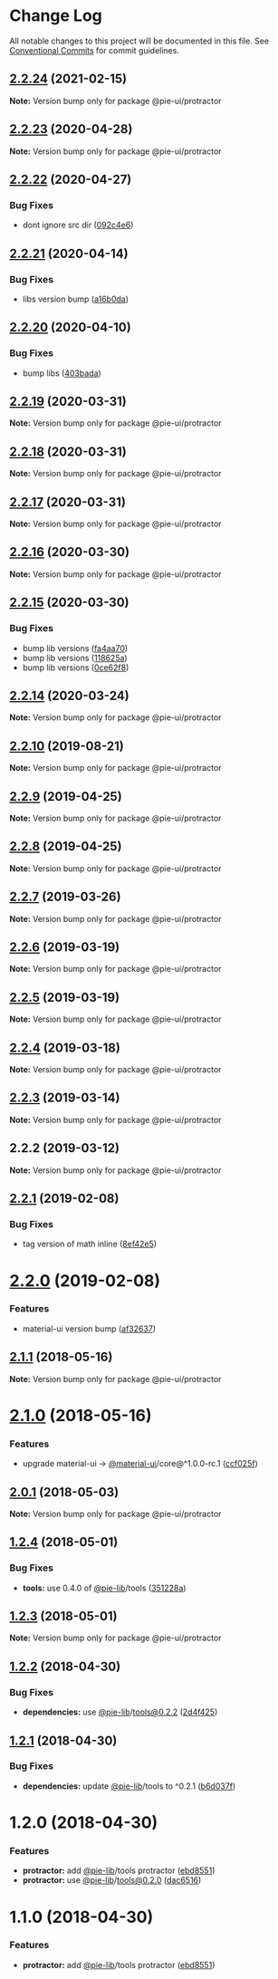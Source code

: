 # Change Log

All notable changes to this project will be documented in this file.
See [Conventional Commits](https://conventionalcommits.org) for commit guidelines.

## [2.2.24](https://github.com/pie-framework/pie-ui/compare/@pie-ui/protractor@2.2.23...@pie-ui/protractor@2.2.24) (2021-02-15)

**Note:** Version bump only for package @pie-ui/protractor





## [2.2.23](https://github.com/pie-framework/pie-ui/compare/@pie-ui/protractor@2.2.22...@pie-ui/protractor@2.2.23) (2020-04-28)

**Note:** Version bump only for package @pie-ui/protractor





## [2.2.22](https://github.com/pie-framework/pie-ui/compare/@pie-ui/protractor@2.2.21...@pie-ui/protractor@2.2.22) (2020-04-27)


### Bug Fixes

* dont ignore src dir ([092c4e6](https://github.com/pie-framework/pie-ui/commit/092c4e6))





## [2.2.21](https://github.com/pie-framework/pie-ui/compare/@pie-ui/protractor@2.2.20...@pie-ui/protractor@2.2.21) (2020-04-14)


### Bug Fixes

* libs version bump ([a16b0da](https://github.com/pie-framework/pie-ui/commit/a16b0da))





## [2.2.20](https://github.com/pie-framework/pie-ui/compare/@pie-ui/protractor@2.2.19...@pie-ui/protractor@2.2.20) (2020-04-10)


### Bug Fixes

* bump libs ([403bada](https://github.com/pie-framework/pie-ui/commit/403bada))





## [2.2.19](https://github.com/pie-framework/pie-ui/compare/@pie-ui/protractor@2.2.18...@pie-ui/protractor@2.2.19) (2020-03-31)

**Note:** Version bump only for package @pie-ui/protractor





## [2.2.18](https://github.com/pie-framework/pie-ui/compare/@pie-ui/protractor@2.2.17...@pie-ui/protractor@2.2.18) (2020-03-31)

**Note:** Version bump only for package @pie-ui/protractor





## [2.2.17](https://github.com/pie-framework/pie-ui/compare/@pie-ui/protractor@2.2.16...@pie-ui/protractor@2.2.17) (2020-03-31)

**Note:** Version bump only for package @pie-ui/protractor





## [2.2.16](https://github.com/pie-framework/pie-ui/compare/@pie-ui/protractor@2.2.15...@pie-ui/protractor@2.2.16) (2020-03-30)

**Note:** Version bump only for package @pie-ui/protractor





## [2.2.15](https://github.com/pie-framework/pie-ui/compare/@pie-ui/protractor@2.2.14...@pie-ui/protractor@2.2.15) (2020-03-30)


### Bug Fixes

* bump lib versions ([fa4aa70](https://github.com/pie-framework/pie-ui/commit/fa4aa70))
* bump lib versions ([118625a](https://github.com/pie-framework/pie-ui/commit/118625a))
* bump lib versions ([0ce62f8](https://github.com/pie-framework/pie-ui/commit/0ce62f8))





## [2.2.14](https://github.com/pie-framework/pie-ui/compare/@pie-ui/protractor@2.2.12...@pie-ui/protractor@2.2.14) (2020-03-24)

**Note:** Version bump only for package @pie-ui/protractor





## [2.2.10](https://github.com/pie-framework/pie-ui/compare/@pie-ui/protractor@2.2.9...@pie-ui/protractor@2.2.10) (2019-08-21)

**Note:** Version bump only for package @pie-ui/protractor





## [2.2.9](https://github.com/pie-framework/pie-ui/compare/@pie-ui/protractor@2.2.8...@pie-ui/protractor@2.2.9) (2019-04-25)

**Note:** Version bump only for package @pie-ui/protractor





## [2.2.8](https://github.com/pie-framework/pie-ui/compare/@pie-ui/protractor@2.2.7...@pie-ui/protractor@2.2.8) (2019-04-25)

**Note:** Version bump only for package @pie-ui/protractor





## [2.2.7](https://github.com/pie-framework/pie-ui/compare/@pie-ui/protractor@2.2.6...@pie-ui/protractor@2.2.7) (2019-03-26)

**Note:** Version bump only for package @pie-ui/protractor





## [2.2.6](https://github.com/pie-framework/pie-ui/compare/@pie-ui/protractor@2.2.5...@pie-ui/protractor@2.2.6) (2019-03-19)

**Note:** Version bump only for package @pie-ui/protractor





## [2.2.5](https://github.com/pie-framework/pie-ui/compare/@pie-ui/protractor@2.2.4...@pie-ui/protractor@2.2.5) (2019-03-19)

**Note:** Version bump only for package @pie-ui/protractor





## [2.2.4](https://github.com/pie-framework/pie-ui/compare/@pie-ui/protractor@2.2.3...@pie-ui/protractor@2.2.4) (2019-03-18)

**Note:** Version bump only for package @pie-ui/protractor





## [2.2.3](https://github.com/pie-framework/pie-ui/compare/@pie-ui/protractor@2.2.2...@pie-ui/protractor@2.2.3) (2019-03-14)

**Note:** Version bump only for package @pie-ui/protractor





## 2.2.2 (2019-03-12)

**Note:** Version bump only for package @pie-ui/protractor





## [2.2.1](https://github.com/pie-framework/pie-ui/compare/@pie-ui/protractor@2.2.0...@pie-ui/protractor@2.2.1) (2019-02-08)


### Bug Fixes

* tag version of math inline ([8ef42e5](https://github.com/pie-framework/pie-ui/commit/8ef42e5))





# [2.2.0](https://github.com/pie-framework/pie-ui/compare/@pie-ui/protractor@2.1.1...@pie-ui/protractor@2.2.0) (2019-02-08)


### Features

* material-ui version bump ([af32637](https://github.com/pie-framework/pie-ui/commit/af32637))





<a name="2.1.1"></a>
## [2.1.1](https://github.com/pie-framework/pie-ui/compare/@pie-ui/protractor@2.1.0...@pie-ui/protractor@2.1.1) (2018-05-16)




**Note:** Version bump only for package @pie-ui/protractor

<a name="2.1.0"></a>
# [2.1.0](https://github.com/pie-framework/pie-ui/compare/@pie-ui/protractor@2.0.1...@pie-ui/protractor@2.1.0) (2018-05-16)


### Features

* upgrade material-ui -> [@material-ui](https://github.com/material-ui)/core@^1.0.0-rc.1 ([ccf025f](https://github.com/pie-framework/pie-ui/commit/ccf025f))




<a name="2.0.1"></a>
## [2.0.1](https://github.com/pie-framework/pie-ui/compare/@pie-ui/protractor@2.0.0...@pie-ui/protractor@2.0.1) (2018-05-03)




**Note:** Version bump only for package @pie-ui/protractor

<a name="1.2.4"></a>
## [1.2.4](https://github.com/pie-framework/pie-ui/compare/@pie-ui/protractor@1.2.3...@pie-ui/protractor@1.2.4) (2018-05-01)


### Bug Fixes

* **tools:** use 0.4.0 of [@pie-lib](https://github.com/pie-lib)/tools ([351228a](https://github.com/pie-framework/pie-ui/commit/351228a))




<a name="1.2.3"></a>
## [1.2.3](https://github.com/pie-framework/pie-ui/compare/@pie-ui/protractor@1.2.2...@pie-ui/protractor@1.2.3) (2018-05-01)




**Note:** Version bump only for package @pie-ui/protractor

<a name="1.2.2"></a>
## [1.2.2](https://github.com/pie-framework/pie-ui/compare/@pie-ui/protractor@1.2.1...@pie-ui/protractor@1.2.2) (2018-04-30)


### Bug Fixes

* **dependencies:** use [@pie-lib](https://github.com/pie-lib)/tools@0.2.2 ([2d4f425](https://github.com/pie-framework/pie-ui/commit/2d4f425))




<a name="1.2.1"></a>
## [1.2.1](https://github.com/pie-framework/pie-ui/compare/@pie-ui/protractor@1.2.0...@pie-ui/protractor@1.2.1) (2018-04-30)


### Bug Fixes

* **dependencies:** update [@pie-lib](https://github.com/pie-lib)/tools to ^0.2.1 ([b6d037f](https://github.com/pie-framework/pie-ui/commit/b6d037f))




<a name="1.2.0"></a>
# 1.2.0 (2018-04-30)


### Features

* **protractor:** add [@pie-lib](https://github.com/pie-lib)/tools protractor ([ebd8551](https://github.com/pie-framework/pie-ui/commit/ebd8551))
* **protractor:** use [@pie-lib](https://github.com/pie-lib)/tools@0.2.0 ([dac6516](https://github.com/pie-framework/pie-ui/commit/dac6516))




<a name="1.1.0"></a>
# 1.1.0 (2018-04-30)


### Features

* **protractor:** add [@pie-lib](https://github.com/pie-lib)/tools protractor ([ebd8551](https://github.com/pie-framework/pie-ui/commit/ebd8551))
